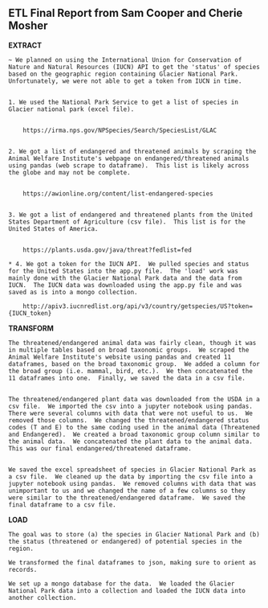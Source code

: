## ETL Final Report from Sam Cooper and Cherie Mosher


**EXTRACT**


    ~ We planned on using the International Union for Conservation of Nature and Natural Resources (IUCN) API to get the 'status' of species based on the geographic region containing Glacier National Park.  Unfortunately, we were not able to get a token from IUCN in time.


    1. We used the National Park Service to get a list of species in Glacier national park (excel file).


        https://irma.nps.gov/NPSpecies/Search/SpeciesList/GLAC


    2. We got a list of endangered and threatened animals by scraping the Animal Welfare Institute's webpage on endangered/threatened animals using pandas (web scrape to dataframe).  This list is likely across the globe and may not be complete.


        https://awionline.org/content/list-endangered-species

    
    3. We got a list of endangered and threatened plants from the United States Department of Agriculture (csv file).  This list is for the United States of America.


        https://plants.usda.gov/java/threat?fedlist=fed

    * 4. We got a token for the IUCN API.  We pulled species and status for the United States into the app.py file.  The 'load' work was mainly done with the Glacier National Park data and the data from IUCN.  The IUCN data was downloaded using the app.py file and was saved as is into a mongo collection.

        http://apiv3.iucnredlist.org/api/v3/country/getspecies/US?token={IUCN_token}


**TRANSFORM**


    The threatened/endangered animal data was fairly clean, though it was in multiple tables based on broad taxonomic groups.  We scraped the Animal Welfare Institute's website using pandas and created 11 dataframes, based on the broad taxonomic group.  We added a column for the broad group (i.e. mammal, bird, etc.).  We then concatenated the 11 dataframes into one.  Finally, we saved the data in a csv file.


    The threatened/endangered plant data was downloaded from the USDA in a csv file.  We imported the csv into a jupyter notebook using pandas.  There were several columns with data that were not useful to us.  We removed those columns.  We changed the threatened/endangered status codes (T and E) to the same coding used in the animal data (Threatened and Endangered).  We created a broad taxonomic group column similar to the animal data.  We concatenated the plant data to the animal data.  This was our final endangered/threatened dataframe.


    We saved the excel spreadsheet of species in Glacier National Park as a csv file.  We cleaned up the data by importing the csv file into a jupyter notebook using pandas.  We removed columns with data that was unimportant to us and we changed the name of a few columns so they were similar to the threatened/endangered dataframe.  We saved the final dataframe to a csv file.


**LOAD**

    The goal was to store (a) the species in Glacier National Park and (b) the status (threatened or endangered) of potential species in the region.  

    We transformed the final dataframes to json, making sure to orient as records.

    We set up a mongo database for the data.  We loaded the Glacier National Park data into a collection and loaded the IUCN data into another collection.

